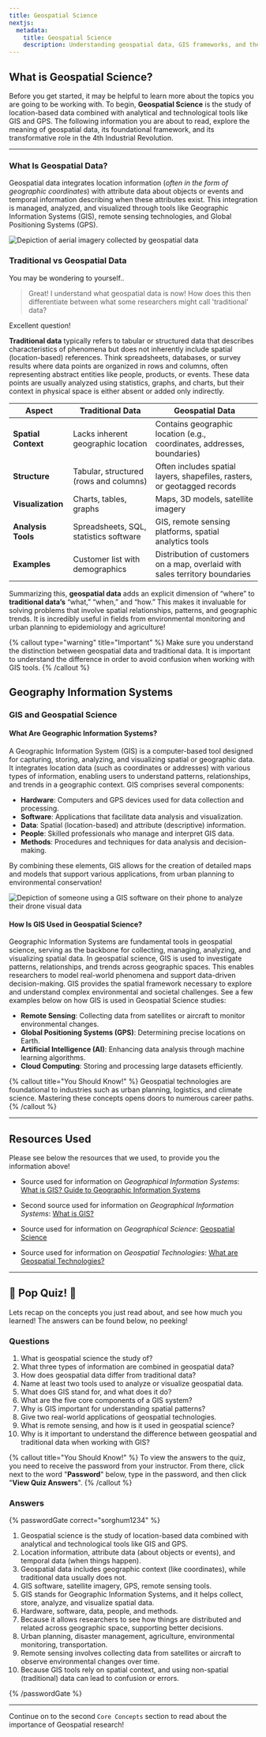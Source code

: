 ```yaml
---
title: Geospatial Science
nextjs:
  metadata:
    title: Geospatial Science
    description: Understanding geospatial data, GIS frameworks, and their role in modern innovation.
---
```


## What is Geospatial Science?

Before you get started, it may be helpful to learn more about the topics you are going to be working with. To begin, **Geospatial Science** is the study of location-based data combined with analytical and technological tools like GIS and GPS. The following information you are about to read, explore the meaning of geospatial data, its foundational framework, and its transformative role in the 4th Industrial Revolution.

---

### What Is Geospatial Data?

Geospatial data integrates location information (_often in the form of geographic coordinates_) with attribute data about objects or events and temporal information describing when these attributes exist. This integration is managed, analyzed, and visualized through tools like Geographic Information Systems (GIS), remote sensing technologies, and Global Positioning Systems (GPS).

![Depiction of aerial imagery collected by geospatial data](/images/Core_Concepts/Understanding_Geospatial_Science/Geospatial1.webp)

### Traditional vs Geospatial Data

You may be wondering to yourself..

> Great! I understand what geospatial data is now! How does this then differentiate between what some researchers might call 'traditional' data?

Excellent question!

**Traditional data** typically refers to tabular or structured data that describes characteristics of phenomena but does not inherently include spatial (location-based) references. Think spreadsheets, databases, or survey results where data points are organized in rows and columns, often representing abstract entities like people, products, or events. These data points are usually analyzed using statistics, graphs, and charts, but their context in physical space is either absent or added only indirectly.

| **Aspect**          | **Traditional Data**                   | **Geospatial Data**                                                          |
| ------------------- | -------------------------------------- | ---------------------------------------------------------------------------- |
| **Spatial Context** | Lacks inherent geographic location     | Contains geographic location (e.g., coordinates, addresses, boundaries)      |
| **Structure**       | Tabular, structured (rows and columns) | Often includes spatial layers, shapefiles, rasters, or geotagged records     |
| **Visualization**   | Charts, tables, graphs                 | Maps, 3D models, satellite imagery                                           |
| **Analysis Tools**  | Spreadsheets, SQL, statistics software | GIS, remote sensing platforms, spatial analytics tools                       |
| **Examples**        | Customer list with demographics        | Distribution of customers on a map, overlaid with sales territory boundaries |

Summarizing this, **geospatial data** adds an explicit dimension of “where” to **traditional data’s** “what,” “when,” and “how.” This makes it invaluable for solving problems that involve spatial relationships, patterns, and geographic trends. It is incredibly useful in fields from environmental monitoring and urban planning to epidemiology and agriculture!

{% callout type="warning" title="Important" %}
Make sure you understand the distinction between geospatial data and traditional data. It is important to understand the difference in order to avoid confusion when working with GIS tools.
{% /callout %}

## Geography Information Systems

### GIS and Geospatial Science

#### What Are Geographic Information Systems?

A Geographic Information System (GIS) is a computer-based tool designed for capturing, storing, analyzing, and visualizing spatial or geographic data. It integrates location data (such as coordinates or addresses) with various types of information, enabling users to understand patterns, relationships, and trends in a geographic context. GIS comprises several components:

- **Hardware**: Computers and GPS devices used for data collection and processing.
- **Software**: Applications that facilitate data analysis and visualization.
- **Data**: Spatial (location-based) and attribute (descriptive) information.
- **People**: Skilled professionals who manage and interpret GIS data.
- **Methods**: Procedures and techniques for data analysis and decision-making.

By combining these elements, GIS allows for the creation of detailed maps and models that support various applications, from urban planning to environmental conservation!

![Depiction of someone using a GIS software on their phone to analyze their drone visual data](/images/Core_Concepts/Understanding_Geospatial_Science/Geospatial2.webp)

#### How Is GIS Used in Geospatial Science?

Geographic Information Systems are fundamental tools in geospatial science, serving as the backbone for collecting, managing, analyzing, and visualizing spatial data. In geospatial science, GIS is used to investigate patterns, relationships, and trends across geographic spaces. This enables researchers to model real-world phenomena and support data-driven decision-making. GIS provides the spatial framework necessary to explore and understand complex environmental and societal challenges. See a few examples below on how GIS is used in Geospatial Science studies:

- **Remote Sensing**: Collecting data from satellites or aircraft to monitor environmental changes.
- **Global Positioning Systems (GPS)**: Determining precise locations on Earth.
- **Artificial Intelligence (AI)**: Enhancing data analysis through machine learning algorithms.
- **Cloud Computing**: Storing and processing large datasets efficiently.

{% callout title="You Should Know!" %}
Geospatial technologies are foundational to industries such as urban planning, logistics, and climate science. Mastering these concepts opens doors to numerous career paths.
{% /callout %}

---

## Resources Used

Please see below the resources that we used, to provide you the information above!

- Source used for information on _Geographical Information Systems_:
  [What is GIS? Guide to Geographic Information Systems](https://online.uc.edu/blog/what-is-geographic-information-systems/?utm_source=chatgpt.com)

- Second source used for information on _Geographical Information Systems_: [What is GIS?](https://www.esri.com/en-us/what-is-gis/overview)

- Source used for information on _Geographical Science_: [Geospatial Science](https://lsa.umich.edu/earth/undergraduate-students/minors/geospatial-science.html)

- Source used for information on _Geospatial Technologies_: [What are Geospatial Technologies?](https://www.aaas.org/programs/scientific-responsibility-human-rights-law/overview-geospatial-project)

---

## 📝 Pop Quiz! 📝

Lets recap on the concepts you just read about, and see how much you learned! The answers can be found below, no peeking!

### Questions

1. What is geospatial science the study of?
2. What three types of information are combined in geospatial data?
3. How does geospatial data differ from traditional data?
4. Name at least two tools used to analyze or visualize geospatial data.
5. What does GIS stand for, and what does it do?
6. What are the five core components of a GIS system?
7. Why is GIS important for understanding spatial patterns?
8. Give two real-world applications of geospatial technologies.
9. What is remote sensing, and how is it used in geospatial science?
10. Why is it important to understand the difference between geospatial and traditional data when working with GIS?

{% callout title="You Should Know!" %}
To view the answers to the quiz, you need to receive the password from your instructor. From there, click next to the word "**Password**" below, type in the password, and then click "**View Quiz Answers**".
{% /callout %}

### Answers

{% passwordGate correct="sorghum1234" %}

1. Geospatial science is the study of location-based data combined with analytical and technological tools like GIS and GPS.
2. Location information, attribute data (about objects or events), and temporal data (when things happen).
3. Geospatial data includes geographic context (like coordinates), while traditional data usually does not.
4. GIS software, satellite imagery, GPS, remote sensing tools.
5. GIS stands for Geographic Information Systems, and it helps collect, store, analyze, and visualize spatial data.
6. Hardware, software, data, people, and methods.
7. Because it allows researchers to see how things are distributed and related across geographic space, supporting better decisions.
8. Urban planning, disaster management, agriculture, environmental monitoring, transportation.
9. Remote sensing involves collecting data from satellites or aircraft to observe environmental changes over time.
10. Because GIS tools rely on spatial context, and using non-spatial (traditional) data can lead to confusion or errors.

{% /passwordGate %}

---

Continue on to the second `Core Concepts` section to read about the importance of Geospatial research!

